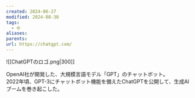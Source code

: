 ```yaml
---
created: 2024-06-27
modified: 2024-08-30
tags:
  - 🌐
aliases: 
parents: 
url: https://chatgpt.com/
---
```

![[ChatGPTのロゴ.png|300]]

OpenAI社が開発した、大規模言語モデル「GPT」のチャットボット。  
2022年頃、GPT-3にチャットボット機能を備えたChatGPTを公開して、生成AIブームを巻き起こした。